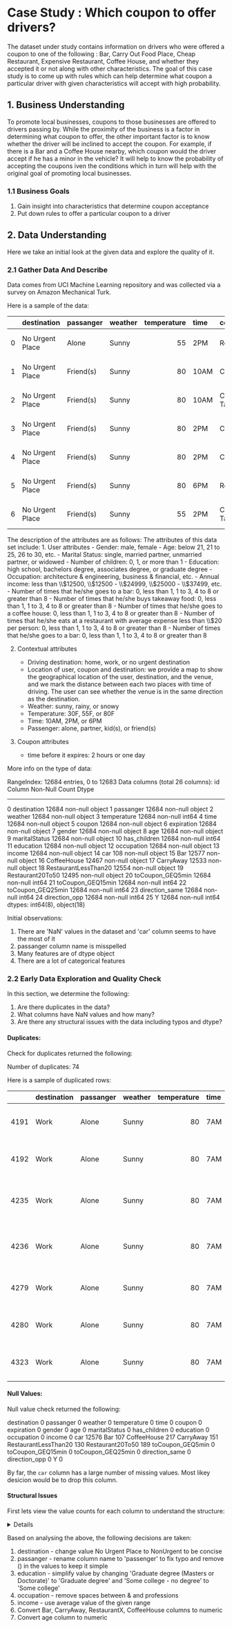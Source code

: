 # Case Study : Which coupon to offer drivers?
The dataset under study contains information on drivers who were offered a coupon to one of the following : Bar, Carry Out Food Place, Cheap Restaurant, Expensive Restaurant, Coffee House, and whether they accepted it or not along with other characteristics. The goal of this case study is to come up with rules which can help determine what coupon a particular driver with given characteristics will accept with high probability.

## 1. Business Understanding
To promote local businesses, coupons to those businesses are offered to drivers passing by. While the proximity of the business is a factor in determining what coupon to offer, the other important factor is to know whether the driver will be inclined to accept the coupon. For example, if  there is a Bar and a Coffee House nearby, which coupon would the driver accept if he has a minor in the vehicle? It will help to know the probability of accepting the coupons iven the conditions which in turn will help with the original goal of promoting local businesses.

### 1.1 Business Goals
1. Gain insight into characteristics that determine coupon acceptance
2. Put down rules to offer a particular coupon to a driver

## 2. Data Understanding
Here we take an initial look at the given data and explore the quality of it.

### 2.1 Gather Data And Describe
Data comes from UCI Machine Learning repository and was collected via a survey on Amazon Mechanical Turk.

Here is a sample of the data:

<div class="overflow-table">

|    | destination     | passanger   | weather   |   temperature | time   | coupon                | expiration   | gender   |   age | maritalStatus     |   has_children | education                | occupation   | income          |   car | Bar   | CoffeeHouse   |   CarryAway | RestaurantLessThan20   | Restaurant20To50   |   toCoupon_GEQ5min |   toCoupon_GEQ15min |   toCoupon_GEQ25min |   direction_same |   direction_opp |   Y |
|---:|:----------------|:------------|:----------|--------------:|:-------|:----------------------|:-------------|:---------|------:|:------------------|---------------:|:-------------------------|:-------------|:----------------|------:|:------|:--------------|------------:|:-----------------------|:-------------------|-------------------:|--------------------:|--------------------:|-----------------:|----------------:|----:|
|  0 | No Urgent Place | Alone       | Sunny     |            55 | 2PM    | Restaurant(<20)       | 1d           | Female   |    21 | Unmarried partner |              1 | Some college - no degree | Unemployed   | $37500 - $49999 |   nan | never | never         |         nan | 4~8                    | 1~3                |                  1 |                   0 |                   0 |                0 |               1 |   1 |
|  1 | No Urgent Place | Friend(s)   | Sunny     |            80 | 10AM   | Coffee House          | 2h           | Female   |    21 | Unmarried partner |              1 | Some college - no degree | Unemployed   | $37500 - $49999 |   nan | never | never         |         nan | 4~8                    | 1~3                |                  1 |                   0 |                   0 |                0 |               1 |   0 |
|  2 | No Urgent Place | Friend(s)   | Sunny     |            80 | 10AM   | Carry out & Take away | 2h           | Female   |    21 | Unmarried partner |              1 | Some college - no degree | Unemployed   | $37500 - $49999 |   nan | never | never         |         nan | 4~8                    | 1~3                |                  1 |                   1 |                   0 |                0 |               1 |   1 |
|  3 | No Urgent Place | Friend(s)   | Sunny     |            80 | 2PM    | Coffee House          | 2h           | Female   |    21 | Unmarried partner |              1 | Some college - no degree | Unemployed   | $37500 - $49999 |   nan | never | never         |         nan | 4~8                    | 1~3                |                  1 |                   1 |                   0 |                0 |               1 |   0 |
|  4 | No Urgent Place | Friend(s)   | Sunny     |            80 | 2PM    | Coffee House          | 1d           | Female   |    21 | Unmarried partner |              1 | Some college - no degree | Unemployed   | $37500 - $49999 |   nan | never | never         |         nan | 4~8                    | 1~3                |                  1 |                   1 |                   0 |                0 |               1 |   0 |
|  5 | No Urgent Place | Friend(s)   | Sunny     |            80 | 6PM    | Restaurant(<20)       | 2h           | Female   |    21 | Unmarried partner |              1 | Some college - no degree | Unemployed   | $37500 - $49999 |   nan | never | never         |         nan | 4~8                    | 1~3                |                  1 |                   1 |                   0 |                0 |               1 |   1 |
|  6 | No Urgent Place | Friend(s)   | Sunny     |            55 | 2PM    | Carry out & Take away | 1d           | Female   |    21 | Unmarried partner |              1 | Some college - no degree | Unemployed   | $37500 - $49999 |   nan | never | never         |         nan | 4~8                    | 1~3                |                  1 |                   1 |                   0 |                0 |               1 |   1 

</div>
The description of the attributes are as follows:
The attributes of this data set include:
1. User attributes
    -  Gender: male, female
    -  Age: below 21, 21 to 25, 26 to 30, etc.
    -  Marital Status: single, married partner, unmarried partner, or widowed
    -  Number of children: 0, 1, or more than 1
    -  Education: high school, bachelors degree, associates degree, or graduate degree
    -  Occupation: architecture & engineering, business & financial, etc.
    -  Annual income: less than \\$12500, \\$12500 - \\$24999, \\$25000 - \\$37499, etc.
    -  Number of times that he/she goes to a bar: 0, less than 1, 1 to 3, 4 to 8 or greater than 8
    -  Number of times that he/she buys takeaway food: 0, less than 1, 1 to 3, 4 to 8 or greater
    than 8
    -  Number of times that he/she goes to a coffee house: 0, less than 1, 1 to 3, 4 to 8 or
    greater than 8
    -  Number of times that he/she eats at a restaurant with average expense less than \\$20 per
    person: 0, less than 1, 1 to 3, 4 to 8 or greater than 8
    -  Number of times that he/she goes to a bar: 0, less than 1, 1 to 3, 4 to 8 or greater than 8
    

2. Contextual attributes
    - Driving destination: home, work, or no urgent destination
    - Location of user, coupon and destination: we provide a map to show the geographical
    location of the user, destination, and the venue, and we mark the distance between each
    two places with time of driving. The user can see whether the venue is in the same
    direction as the destination.
    - Weather: sunny, rainy, or snowy
    - Temperature: 30F, 55F, or 80F
    - Time: 10AM, 2PM, or 6PM
    - Passenger: alone, partner, kid(s), or friend(s)


3. Coupon attributes
    - time before it expires: 2 hours or one day



More info on the type of data:

RangeIndex: 12684 entries, 0 to 12683
Data columns (total 26 columns):
 id   Column                Non-Null Count  Dtype 
---  ------                --------------  ----- 
 0   destination           12684 non-null  object
 1   passanger             12684 non-null  object
 2   weather               12684 non-null  object
 3   temperature           12684 non-null  int64 
 4   time                  12684 non-null  object
 5   coupon                12684 non-null  object
 6   expiration            12684 non-null  object
 7   gender                12684 non-null  object
 8   age                   12684 non-null  object
 9   maritalStatus         12684 non-null  object
 10  has_children          12684 non-null  int64 
 11  education             12684 non-null  object
 12  occupation            12684 non-null  object
 13  income                12684 non-null  object
 14  car                   108 non-null    object
 15  Bar                   12577 non-null  object
 16  CoffeeHouse           12467 non-null  object
 17  CarryAway             12533 non-null  object
 18  RestaurantLessThan20  12554 non-null  object
 19  Restaurant20To50      12495 non-null  object
 20  toCoupon_GEQ5min      12684 non-null  int64 
 21  toCoupon_GEQ15min     12684 non-null  int64 
 22  toCoupon_GEQ25min     12684 non-null  int64 
 23  direction_same        12684 non-null  int64 
 24  direction_opp         12684 non-null  int64 
 25  Y                     12684 non-null  int64 
dtypes: int64(8), object(18)

Initial observations:
1. There are 'NaN' values in the dataset and 'car' column seems to have the most of it
2. passanger column name is misspelled
3. Many features are of dtype object
4. There are a lot of categorical features

### 2.2 Early Data Exploration and Quality Check
In this section, we determine the following:
1. Are there duplicates in the data?
2. What columns have NaN values and how many?
3. Are there any structural issues with the data including typos and dtype?

#### Duplicates:
Check for duplicates returned the following:

Number of duplicates: 74

Here is a sample of duplicated rows:
<div class="overflow-table">

|      | destination   | passanger   | weather   |   temperature | time   | coupon                | expiration   | gender   |   age | maritalStatus   |   has_children | education                              | occupation                 | income           |   car | Bar   | CoffeeHouse   | CarryAway   | RestaurantLessThan20   | Restaurant20To50   |   toCoupon_GEQ5min |   toCoupon_GEQ15min |   toCoupon_GEQ25min |   direction_same |   direction_opp |   Y |
|-----:|:--------------|:------------|:----------|--------------:|:-------|:----------------------|:-------------|:---------|------:|:----------------|---------------:|:---------------------------------------|:---------------------------|:-----------------|------:|:------|:--------------|:------------|:-----------------------|:-------------------|-------------------:|--------------------:|--------------------:|-----------------:|----------------:|----:|
| 4191 | Work          | Alone       | Sunny     |            80 | 7AM    | Carry out & Take away | 1d           | Male     |    26 | Single          |              0 | Associates degree                      | Unemployed                 | Less than $12500 |   nan | less1 | never         | 1~3         | less1                  | less1              |                  1 |                   1 |                   1 |                0 |               1 |   1 |
| 4192 | Work          | Alone       | Sunny     |            80 | 7AM    | Carry out & Take away | 1d           | Male     |    26 | Single          |              0 | Associates degree                      | Unemployed                 | Less than $12500 |   nan | less1 | never         | 1~3         | less1                  | less1              |                  1 |                   1 |                   1 |                0 |               1 |   1 |
| 4235 | Work          | Alone       | Sunny     |            80 | 7AM    | Carry out & Take away | 1d           | Male     |    26 | Single          |              0 | Graduate degree (Masters or Doctorate) | Management                 | $25000 - $37499  |   nan | 4~8   | gt8           | gt8         | 4~8                    | less1              |                  1 |                   1 |                   1 |                0 |               1 |   1 |
| 4236 | Work          | Alone       | Sunny     |            80 | 7AM    | Carry out & Take away | 1d           | Male     |    26 | Single          |              0 | Graduate degree (Masters or Doctorate) | Management                 | $25000 - $37499  |   nan | 4~8   | gt8           | gt8         | 4~8                    | less1              |                  1 |                   1 |                   1 |                0 |               1 |   1 |
| 4279 | Work          | Alone       | Sunny     |            80 | 7AM    | Carry out & Take away | 1d           | Female   |    26 | Single          |              0 | Bachelors degree                       | Education&Training&Library | $50000 - $62499  |   nan | 1~3   | never         | 4~8         | 1~3                    | less1              |                  1 |                   1 |                   1 |                0 |               1 |   1 |
| 4280 | Work          | Alone       | Sunny     |            80 | 7AM    | Carry out & Take away | 1d           | Female   |    26 | Single          |              0 | Bachelors degree                       | Education&Training&Library | $50000 - $62499  |   nan | 1~3   | never         | 4~8         | 1~3                    | less1              |                  1 |                   1 |                   1 |                0 |               1 |   1 |
| 4323 | Work          | Alone       | Sunny     |            80 | 7AM    | Carry out & Take away | 1d           | Female   |    46 | Single          |              0 | Some college - no degree               | Protective Service         | $25000 - $37499  |   nan | 1~3   | never         | 4~8         | 1~3                    | 1~3                |                  1 |                   1 |                   1 |                0 |               1 |   1 |

</div>

#### Null Values:

Null value check returned the following:

destination                 0
passanger                   0
weather                     0
temperature                 0
time                        0
coupon                      0
expiration                  0
gender                      0
age                         0
maritalStatus               0
has_children                0
education                   0
occupation                  0
income                      0
car                     12576
Bar                       107
CoffeeHouse               217
CarryAway                 151
RestaurantLessThan20      130
Restaurant20To50          189
toCoupon_GEQ5min            0
toCoupon_GEQ15min           0
toCoupon_GEQ25min           0
direction_same              0
direction_opp               0
Y                           0

By far, the `car` column has a large number of missing values. Most likey desicion would be to drop this column.

#### Structural Issues

First lets view the value counts for each column to understand the structure:

<details>
<ValueCounts>
------------------------

destination
No Urgent Place    6283
Home               3237
Work               3164
Name: count, dtype: int64
------------------------

passanger
Alone        7305
Friend(s)    3298
Partner      1075
Kid(s)       1006
Name: count, dtype: int64
------------------------

weather
Sunny    10069
Snowy     1405
Rainy     1210
Name: count, dtype: int64
------------------------

temperature
80    6528
55    3840
30    2316
Name: count, dtype: int64
------------------------

time
6PM     3230
7AM     3164
10AM    2275
2PM     2009
10PM    2006
Name: count, dtype: int64
------------------------

coupon
Coffee House             3996
Restaurant(<20)          2786
Carry out & Take away    2393
Bar                      2017
Restaurant(20-50)        1492
Name: count, dtype: int64
------------------------

expiration
1d    7091
2h    5593
Name: count, dtype: int64
------------------------

gender
Female    6511
Male      6173
Name: count, dtype: int64
------------------------

age
21         2653
26         2559
31         2039
50plus     1788
36         1319
41         1093
46          686
below21     547
Name: count, dtype: int64
------------------------

maritalStatus
Married partner      5100
Single               4752
Unmarried partner    2186
Divorced              516
Widowed               130
Name: count, dtype: int64
------------------------

has_children
0    7431
1    5253
Name: count, dtype: int64
------------------------

education
Some college - no degree                  4351
Bachelors degree                          4335
Graduate degree (Masters or Doctorate)    1852
Associates degree                         1153
High School Graduate                       905
Some High School                            88
Name: count, dtype: int64
------------------------

occupation
Unemployed                                   1870
Student                                      1584
Computer & Mathematical                      1408
Sales & Related                              1093
Education&Training&Library                    943
Management                                    838
Office & Administrative Support               639
Arts Design Entertainment Sports & Media      629
Business & Financial                          544
Retired                                       495
Food Preparation & Serving Related            298
Healthcare Practitioners & Technical          244
Healthcare Support                            242
Community & Social Services                   241
Legal                                         219
Transportation & Material Moving              218
Architecture & Engineering                    175
Personal Care & Service                       175
Protective Service                            175
Life Physical Social Science                  170
Construction & Extraction                     154
Installation Maintenance & Repair             133
Production Occupations                        110
Building & Grounds Cleaning & Maintenance      44
Farming Fishing & Forestry                     43
Name: count, dtype: int64
------------------------

income
$25000 - $37499     2013
$12500 - $24999     1831
$37500 - $49999     1805
$100000 or More     1736
$50000 - $62499     1659
Less than $12500    1042
$87500 - $99999      895
$75000 - $87499      857
$62500 - $74999      846
Name: count, dtype: int64
------------------------

car
Scooter and motorcycle                      22
Mazda5                                      22
do not drive                                22
crossover                                   21
Car that is too old to install Onstar :D    21
Name: count, dtype: int64
------------------------

Bar
never    5197
less1    3482
1~3      2473
4~8      1076
gt8       349
Name: count, dtype: int64
------------------------

CoffeeHouse
less1    3385
1~3      3225
never    2962
4~8      1784
gt8      1111
Name: count, dtype: int64
------------------------

CarryAway
1~3      4672
4~8      4258
less1    1856
gt8      1594
never     153
Name: count, dtype: int64
------------------------

RestaurantLessThan20
1~3      5376
4~8      3580
less1    2093
gt8      1285
never     220
Name: count, dtype: int64
------------------------

Restaurant20To50
less1    6077
1~3      3290
never    2136
4~8       728
gt8       264
Name: count, dtype: int64
------------------------

toCoupon_GEQ5min
1    12684
Name: count, dtype: int64
------------------------

toCoupon_GEQ15min
1    7122
0    5562
Name: count, dtype: int64
------------------------

toCoupon_GEQ25min
0    11173
1     1511
Name: count, dtype: int64
------------------------

direction_same
0    9960
1    2724
Name: count, dtype: int64
------------------------

direction_opp
1    9960
0    2724
Name: count, dtype: int64
------------------------

Y
1    7210
0    5474

</ValueCounts>
</details>

Based on analysing the above, the following decisions are taken:

1. destination - change value No Urgent Place to NonUrgent to be concise
2. passanger - rename column name to 'passenger' to fix typo and remove () in the values to keep it simple
3. education - simplify value by changing 'Graduate degree (Masters or Doctorate)' to 'Graduate degree' and 'Some college - no degree' to 'Some college'
4. occupation - remove spaces between & and professions
5. income - use average value of the given range
6. Convert Bar, CarryAway, RestaurantX, CoffeeHouse columns to numeric
7. Convert age column to numeric

